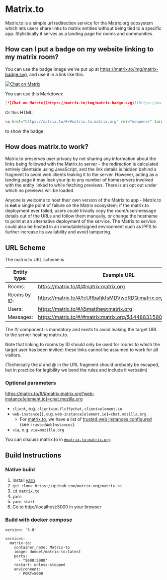 # Matrix.to

Matrix.to is a simple url redirection service for the Matrix.org ecosystem
which lets users share links to matrix entities without being tied to a
specific app.
Stylistically it serves as a landing page for rooms and communities.

## How can I put a badge on my website linking to my matrix room?

You can use the badge image we've put up at https://matrix.to/img/matrix-badge.svg, and use it in a link like this:

[![Chat on Matrix](https://matrix.to/img/matrix-badge.svg)](https://matrix.to/#/#matrix.to:matrix.org)

You can use this Markdown:
```md
[![Chat on Matrix](https://matrix.to/img/matrix-badge.svg)](https://matrix.to/#/#matrix.to:matrix.org)
```

Or this HTML:

```html
<a href="https://matrix.to/#/#matrix.to:matrix.org" rel="noopener" target="_blank"><img src="https://matrix.to/img/matrix-badge.svg" alt="Chat on Matrix"></a>
```

to show the badge.

## How does matrix.to work?

Matrix.to preserves user privacy by not sharing any information about the links
being followed with the Matrix.to server - the redirection is calculated
entirely clientside using JavaScript, and the link details is hidden behind a
fragment to avoid web clients leaking it to the server. However, acting as a
landing page it may leak your ip to any number of homeservers involved with the
entity linked to while fetching previews. There is an opt out under which no
previews will be loaded.

Anyone is welcome to host their own version of the Matrix.to app - Matrix.to is
**not** a single point of failure on the Matrix ecosystem; if the matrix.to
deployment ever failed, users could trivially copy the room/user/message
details out of the URLs and follow them manually, or change the hostname to
point at an alternative deployment of the service.  The Matrix.to service could
also be hosted in an immutable/signed environment such as IPFS to further
increase its availability and avoid tampering.

## URL Scheme

The matrix.to URL scheme is

| Entity type: | Example URL                                                       |
|--------------|-------------------------------------------------------------------|
| Rooms:       | https://matrix.to/#/#matrix:matrix.org                            |
| Rooms by ID: | https://matrix.to/#/!cURbafjkfsMDVwdRDQ:matrix.org                |
| Users:       | https://matrix.to/#/@matthew:matrix.org                           |
| Messages:    | https://matrix.to/#/#matrix:matrix.org/$1448831580433WbpiJ:jki.re |

The #/ component is mandatory and exists to avoid leaking the target URL to the
server hosting matrix.to.

Note that linking to rooms by ID should only be used for rooms to which the
target user has been invited: these links cannot be assumed to work for all
visitors.

(Technically the # and @ in the URL fragment should probably be escaped, but in
practice for legibility we bend the rules and include it verbatim)

### Optional parameters

https://matrix.to/#/#matrix:matrix.org?web-instance[element.io]=chat.mozilla.org

- `client`, e.g. `client=im.fluffychat`, `client=element.io`
- `web-instance[]`, e.g. `web-instance[element.io]=chat.mozilla.org`.
    - For [matrix.to](https://matrix.to/), we have a list of [trusted web instances configured](src/open/clients/Element.js) (see `trustedWebInstances`).
-  `via`, e.g. `via=mozilla.org`

You can discuss matrix.to in
[`#matrix.to:matrix.org`](https://matrix.to/#/#matrix.to:matrix.org)


## Build Instructions

### Native build

1. Install [yarn](https://classic.yarnpkg.com/en/docs/install)
1. `git clone https://github.com/matrix-org/matrix.to`
1. `cd matrix.to`
1. `yarn`
1. `yarn start`
1. Go to http://localhost:5000 in your browser

### Build with docker compose 

```
version: '3.8'

services:
  matrix-to:
    container_name: Matrix-to
    image: domoel/matrix-to:latest
    ports:
      - "5000:5000"
    restart: unless-stopped
    environment:
      - PORT=5000
```
